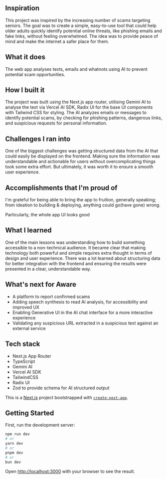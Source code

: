 ## Inspiration

This project was inspired by the increasing number of scams targeting seniors. The goal was to create a simple, easy-to-use tool that could help older adults quickly identify potential online threats, like phishing emails and fake links, without feeling overwhelmed. The idea was to provide peace of mind and make the internet a safer place for them.

## What it does

The web app analyses texts, emails and whatnots using AI to prevent potential scam opportunities.

## How I built it

The project was built using the Next.js app router, utilising Gemini AI to analyse the text via Vercel AI SDK, Radix UI for the base UI components with Tailwind CSS for styling. The AI analyzes emails or messages to identify potential scams, by checking for phishing patterns, dangerous links, and suspicious requests for personal information.

## Challenges I ran into

One of the biggest challenges was getting structured data from the AI that could easily be displayed on the frontend. Making sure the information was understandable and actionable for users without overcomplicating things took some extra effort. But ultimately, it was worth it to ensure a smooth user experience.

## Accomplishments that I'm proud of

I'm grateful for being able to bring the app to fruition, generally speaking; from ideation to building & deploying, anything could go(have gone) wrong.

Particularly, the whole app UI looks good

## What I learned

One of the main lessons was understanding how to build something accessible to a non-technical audience. It became clear that making technology both powerful and simple requires extra thought in terms of design and user experience. There was a lot learned about structuring data for better integration with the frontend and ensuring the results were presented in a clear, understandable way.

## What's next for Aware

- A platform to report confirmed scams
- Adding speech synthesis to read AI analysis, for accessibility and improved UX
- Enabling Generative UI in the AI chat interface for a more interactive experience
- Validating any suspicious URL extracted in a suspicious text against an external service

## Tech stack

- Next.js App Router
- TypeScript
- Gemini AI
- Vercel AI SDK
- TailwindCSS
- Radix UI
- Zod to provide schema for AI structured output

This is a [Next.js](https://nextjs.org) project bootstrapped with [`create-next-app`](https://nextjs.org/docs/app/api-reference/cli/create-next-app).

## Getting Started

First, run the development server:

```bash
npm run dev
# or
yarn dev
# or
pnpm dev
# or
bun dev
```

Open [http://localhost:3000](http://localhost:3000) with your browser to see the result.
